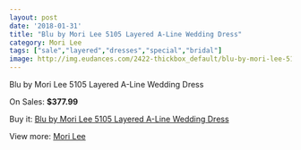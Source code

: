 ```yaml
---
layout: post
date: '2018-01-31'
title: "Blu by Mori Lee 5105 Layered A-Line Wedding Dress"
category: Mori Lee
tags: ["sale","layered","dresses","special","bridal"]
image: http://img.eudances.com/2422-thickbox_default/blu-by-mori-lee-5105-layered-a-line-wedding-dress.jpg
---
```

Blu by Mori Lee 5105 Layered A-Line Wedding Dress

On Sales: **$377.99**
<a href="https://www.eudances.com/en/mori-lee/807-blu-by-mori-lee-5105-layered-a-line-wedding-dress.html"><amp-img layout="responsive" width="600" height="600" src="//img.eudances.com/2422-thickbox_default/blu-by-mori-lee-5105-layered-a-line-wedding-dress.jpg" alt="Blu by Mori Lee 5105 Layered A-Line Wedding Dress 0" /></a>
<a href="https://www.eudances.com/en/mori-lee/807-blu-by-mori-lee-5105-layered-a-line-wedding-dress.html"><amp-img layout="responsive" width="600" height="600" src="//img.eudances.com/2424-thickbox_default/blu-by-mori-lee-5105-layered-a-line-wedding-dress.jpg" alt="Blu by Mori Lee 5105 Layered A-Line Wedding Dress 1" /></a>
<a href="https://www.eudances.com/en/mori-lee/807-blu-by-mori-lee-5105-layered-a-line-wedding-dress.html"><amp-img layout="responsive" width="600" height="600" src="//img.eudances.com/2423-thickbox_default/blu-by-mori-lee-5105-layered-a-line-wedding-dress.jpg" alt="Blu by Mori Lee 5105 Layered A-Line Wedding Dress 2" /></a>

Buy it: [Blu by Mori Lee 5105 Layered A-Line Wedding Dress](https://www.eudances.com/en/mori-lee/807-blu-by-mori-lee-5105-layered-a-line-wedding-dress.html "Blu by Mori Lee 5105 Layered A-Line Wedding Dress")

View more: [Mori Lee](https://www.eudances.com/en/9-mori-lee "Mori Lee")